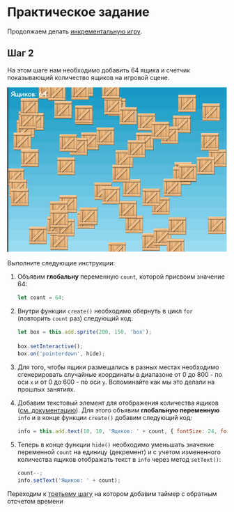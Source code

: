 
# Практическое задание

Продолжаем делать [инкрементальную игру](https://ru.wikipedia.org/wiki/%D0%98%D0%BD%D0%BA%D1%80%D0%B5%D0%BC%D0%B5%D0%BD%D1%82%D0%B0%D0%BB%D1%8C%D0%BD%D0%B0%D1%8F_%D0%B8%D0%B3%D1%80%D0%B0).

## Шаг 2

На этом шаге нам необходимо добавить 64 ящика и счетчик показывающий количество ящиков на игровой сцене.

![screenshot](img/task02.gif)

Выполните следующие инструкции:

1. Объявим **глобальну** переменную `count`, которой присвоим значение 64:

    ```JavaScript
    let count = 64;
    ```

2. Внутри функции `create()` необходимо обернуть в цикл `for` (повторить `count` раз) следующий код:

    ```JavaScript
    let box = this.add.sprite(200, 150, 'box');

    box.setInteractive();
    box.on('pointerdown', hide);
    
    ```

3. Для того, чтобы ящики размещались в разных местах необходимо сгенерировать случайные координаты
в диапазоне от 0 до 800 - по оси `x` и от 0 до 600 - по оси `y`.
Вспоминайте как мы это делали на прошлых занятиях.

4. Добавим текстовый элемент для отображения количества ящиков ([см. документацию](https://photonstorm.github.io/phaser3-docs/Phaser.GameObjects.Text.html)).
Для этого объявим **глобальную переменную** `info` и в конце функции `create()` добавим следующий код:

    ```JavaScript
    info = this.add.text(10, 10, 'Ящиков: ' + count, { fontSize: 24, fontFamily: 'cursive' });
    ```

5. Теперь в конце функции `hide()` необходимо уменьшать значение переменной `count` на единицу (декремент) и с учетом измененного количества ящиков отображать текст в `info` через метод `setText()`:

    ```JavaScript
    count--;
    info.setText('Ящиков: ' + count);
    ```

<!--
Содержимое всего файла `game.js`:

```JavaScript
const config = {
    type: Phaser.AUTO,
    parent: 'game',
    width: 800,
    height: 600,
    scene: {
        preload,
        create
    }
};

let game = new Phaser.Game(config);
let count = 64;
let info;

function preload() {
    this.load.image('sky', './img/sky.png');
    this.load.image('box', './img/box.png');
}

function hide() {
    this.visible = false;
    count--;
    info.text = 'Ящиков: ' + count;
}

function create() {
    this.add.image(400, 300, 'sky');

    for (let i = 0; i < count; i++) {
        let box = this.add.sprite(
            Math.random() * 800,
            Math.random() * 600,
            'box'
        );
        box.setInteractive();
        box.on('pointerdown', hide);
    }

    info = this.add.text(10, 10, 'Ящиков: ' + count, { fontSize: 24, fontFamily: 'cursive' });
}
```
 -->

Переходим к [третьему шагу](task3.md) на котором добавим таймер с обратным отсчетом времени
